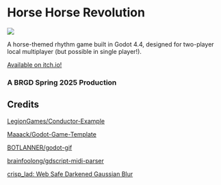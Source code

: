 # Horse Horse Revolution
![](https://img.itch.zone/aW1hZ2UvMzUyOTEzMy8yMTAzMTYwNy5wbmc=/347x500/Czo9ZK.png)

A horse-themed rhythm game built in Godot 4.4, designed for two-player local multiplayer (but possible in single player!).

[Available on itch.io!](https://brownrisdgames.itch.io/horse-horse-revolution)

### A BRGD Spring 2025 Production

## Credits
[LegionGames/Conductor-Example](https://github.com/LegionGames/Conductor-Example/)

[Maaack/Godot-Game-Template](https://github.com/Maaack/Godot-Game-Template)

[BOTLANNER/godot-gif](https://github.com/BOTLANNER/godot-gif)

[brainfoolong/gdscript-midi-parser](https://github.com/brainfoolong/gdscript-midi-parser)

[crisp_lad: Web Safe Darkened Gaussian Blur](https://godotshaders.com/shader/web-safe-darkened-gaussian-blur/)
